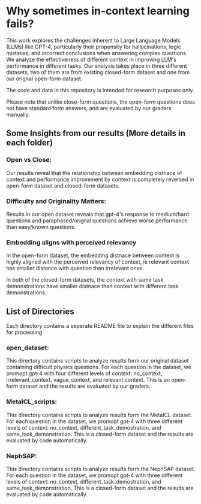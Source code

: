# Why sometimes in-context learning fails? 

This work explores the challenges inherent to Large Language Models (LLMs) like GPT-4, particularly their propensity for hallucinations, logic mistakes, and incorrect conclusions when answering complex questions. We analyze the effectiveness of different context in improving LLM's performance in different tasks. Our analysis takes place in three different datasets, two of them are from existing closed-form dataset and one from our orignal open-form dataset.

The code and data in this repository is intended for research purposes only.

Please note that unlike close-form questions, the open-form questions does not have standard form answers, and are evaluated by our graders manually. 

## Some Insights from our results (More details in each folder)

### Open vs Close: 

Our results reveal that the relationship between embedding distnace of context and performance improvement by context is completely reversed in open-form dataset and closed-form datasets.

### Difficulty and Originality Matters:

Results in our open dataset reveals that gpt-4's response to medium/hard questions and paraphased/orignal questions achieve worse performance than easy/known questions.

### Embedding aligns with perceived relevancy

In the open-form dataset, the embedding distnace between context is highly aligned with the perceived relevancy of context, ie relevant context has smaller distance with question than irrelevant ones.

In both of the closed-form datasets, the context with same task demonstrations have smaller distnace than context with different task demonstrations.


## List of Directories

Each directory contains a seperate README file to explain the different files for processing

### open_dataset: 

This directory contains scripts to analyze results form our original dataset containing difficult physics questions. For each question in the dataset, we promopt gpt-4 with four different levels of context: no_context, irrelevant_context, vague_context, and relevant context. This is an open-form dataset and the results are evaluated by our graders.

### MetaICL_scripts: 

This directory contains scripts to analyze results form the MetaICL dataset. For each question in the dataset, we promopt gpt-4 with three different levels of context: no_context, different_task_demostration, and same_task_demonstration. This is a closed-form dataset and the results are evaluated by code automatically.

### NephSAP: 

This directory contains scripts to analyze results form the NephSAP dataset. For each question in the dataset, we promopt gpt-4 with three different levels of context: no_context, different_task_demostration, and same_task_demonstration. This is a closed-form dataset and the results are evaluated by code automatically.


